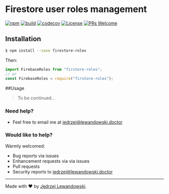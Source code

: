 # Firestore user roles management
[![npm](https://img.shields.io/npm/v/firestore-roles.svg?style=flat-square)](https://www.npmjs.com/package/firestore-roles)  [![build](https://travis-ci.com/Jblew/firestore-roles.svg?branch=master)](https://travis-ci.com/Jblew/firestore-roles) [![codecov](https://codecov.io/gh/Jblew/firestore-roles/branch/master/graph/badge.svg)](https://codecov.io/gh/Jblew/firestore-roles) [![License](https://img.shields.io/github/license/Jblew/firestore-roles.svg?style=flat-square)](https://github.com/Jblew/firestore-roles/blob/master/LICENSE) [![PRs Welcome](https://img.shields.io/badge/PRs-welcome-brightgreen.svg?style=flat-square)](http://makeapullrequest.com)


## Installation

```bash
$ npm install --save firestore-roles
```

Then:

```typescript
import FirebaseRoles from "firstore-roles";
// or
const FirebaseRoles = require("firstore-roles");
```



##Usage

> To be continued...


### Need help?

- Feel free to email me at <jedrzej@lewandowski.doctor>



### Would like to help?

Warmly welcomed:

- Bug reports via issues
- Enhancement requests via via issues
- Pull requests
- Security reports to jedrzej@lewandowski.doctor



***

Made with ❤️ by [Jędrzej Lewandowski](https://jedrzej.lewandowski.doctor/).

